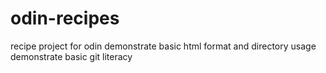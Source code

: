# odin-recipes
recipe project for odin
demonstrate basic html format and directory usage
demonstrate basic git literacy
